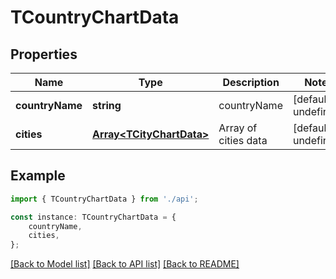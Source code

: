 # TCountryChartData


## Properties

Name | Type | Description | Notes
------------ | ------------- | ------------- | -------------
**countryName** | **string** | countryName | [default to undefined]
**cities** | [**Array&lt;TCityChartData&gt;**](TCityChartData.md) | Array of cities data | [default to undefined]

## Example

```typescript
import { TCountryChartData } from './api';

const instance: TCountryChartData = {
    countryName,
    cities,
};
```

[[Back to Model list]](../README.md#documentation-for-models) [[Back to API list]](../README.md#documentation-for-api-endpoints) [[Back to README]](../README.md)
